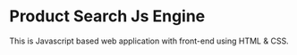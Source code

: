 <h1>Product Search Js Engine</h1>
This is Javascript based web application with front-end using HTML & CSS. <br>
